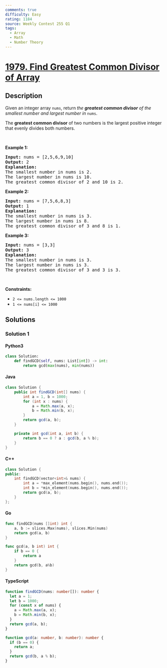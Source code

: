 ```yaml
---
comments: true
difficulty: Easy
rating: 1184
source: Weekly Contest 255 Q1
tags:
  - Array
  - Math
  - Number Theory
---
```


<!-- problem:start -->

# [1979. Find Greatest Common Divisor of Array](https://leetcode.com/problems/find-greatest-common-divisor-of-array)


## Description

<!-- description:start -->

<p>Given an integer array <code>nums</code>, return<strong> </strong><em>the <strong>greatest common divisor</strong> of the smallest number and largest number in </em><code>nums</code>.</p>

<p>The <strong>greatest common divisor</strong> of two numbers is the largest positive integer that evenly divides both numbers.</p>

<p>&nbsp;</p>
<p><strong class="example">Example 1:</strong></p>

<pre>
<strong>Input:</strong> nums = [2,5,6,9,10]
<strong>Output:</strong> 2
<strong>Explanation:</strong>
The smallest number in nums is 2.
The largest number in nums is 10.
The greatest common divisor of 2 and 10 is 2.
</pre>

<p><strong class="example">Example 2:</strong></p>

<pre>
<strong>Input:</strong> nums = [7,5,6,8,3]
<strong>Output:</strong> 1
<strong>Explanation:</strong>
The smallest number in nums is 3.
The largest number in nums is 8.
The greatest common divisor of 3 and 8 is 1.
</pre>

<p><strong class="example">Example 3:</strong></p>

<pre>
<strong>Input:</strong> nums = [3,3]
<strong>Output:</strong> 3
<strong>Explanation:</strong>
The smallest number in nums is 3.
The largest number in nums is 3.
The greatest common divisor of 3 and 3 is 3.
</pre>

<p>&nbsp;</p>
<p><strong>Constraints:</strong></p>

<ul>
	<li><code>2 &lt;= nums.length &lt;= 1000</code></li>
	<li><code>1 &lt;= nums[i] &lt;= 1000</code></li>
</ul>

<!-- description:end -->

## Solutions

<!-- solution:start -->

### Solution 1

<!-- tabs:start -->

#### Python3

```python
class Solution:
    def findGCD(self, nums: List[int]) -> int:
        return gcd(max(nums), min(nums))
```

#### Java

```java
class Solution {
    public int findGCD(int[] nums) {
        int a = 1, b = 1000;
        for (int x : nums) {
            a = Math.max(a, x);
            b = Math.min(b, x);
        }
        return gcd(a, b);
    }

    private int gcd(int a, int b) {
        return b == 0 ? a : gcd(b, a % b);
    }
}
```

#### C++

```cpp
class Solution {
public:
    int findGCD(vector<int>& nums) {
        int a = *max_element(nums.begin(), nums.end());
        int b = *min_element(nums.begin(), nums.end());
        return gcd(a, b);
    }
};
```

#### Go

```go
func findGCD(nums []int) int {
	a, b := slices.Max(nums), slices.Min(nums)
	return gcd(a, b)
}

func gcd(a, b int) int {
	if b == 0 {
		return a
	}
	return gcd(b, a%b)
}
```

#### TypeScript

```ts
function findGCD(nums: number[]): number {
  let a = 1;
  let b = 1000;
  for (const x of nums) {
    a = Math.max(a, x);
    b = Math.min(b, x);
  }
  return gcd(a, b);
}

function gcd(a: number, b: number): number {
  if (b == 0) {
    return a;
  }
  return gcd(b, a % b);
}
```

<!-- tabs:end -->

<!-- solution:end -->

<!-- problem:end -->

